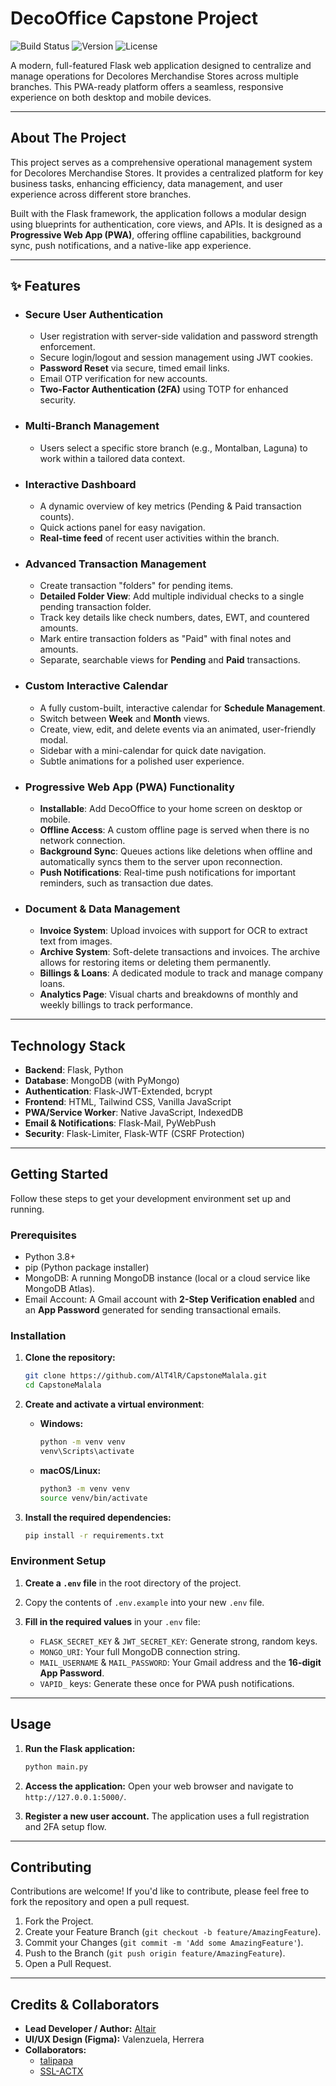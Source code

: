 # DecoOffice Capstone Project

![Build Status](https://img.shields.io/badge/build-passing-brightgreen) ![Version](https://img.shields.io/badge/version-2.8.2-blue) ![License](https://img.shields.io/badge/License-All%20Rights%20Reserved-blue)

A modern, full-featured Flask web application designed to centralize and manage operations for Decolores Merchandise Stores across multiple branches. This PWA-ready platform offers a seamless, responsive experience on both desktop and mobile devices.

---

## About The Project

This project serves as a comprehensive operational management system for Decolores Merchandise Stores. It provides a centralized platform for key business tasks, enhancing efficiency, data management, and user experience across different store branches.

Built with the Flask framework, the application follows a modular design using blueprints for authentication, core views, and APIs. It is designed as a **Progressive Web App (PWA)**, offering offline capabilities, background sync, push notifications, and a native-like app experience.

---

## ✨ Features

*   ### Secure User Authentication
    *   User registration with server-side validation and password strength enforcement.
    *   Secure login/logout and session management using JWT cookies.
    *   **Password Reset** via secure, timed email links.
    *   Email OTP verification for new accounts.
    *   **Two-Factor Authentication (2FA)** using TOTP for enhanced security.

*   ### Multi-Branch Management
    *   Users select a specific store branch (e.g., Montalban, Laguna) to work within a tailored data context.

*   ### Interactive Dashboard
    *   A dynamic overview of key metrics (Pending & Paid transaction counts).
    *   Quick actions panel for easy navigation.
    *   **Real-time feed** of recent user activities within the branch.

*   ### Advanced Transaction Management
    *   Create transaction "folders" for pending items.
    *   **Detailed Folder View**: Add multiple individual checks to a single pending transaction folder.
    *   Track key details like check numbers, dates, EWT, and countered amounts.
    *   Mark entire transaction folders as "Paid" with final notes and amounts.
    *   Separate, searchable views for **Pending** and **Paid** transactions.

*   ### Custom Interactive Calendar
    *   A fully custom-built, interactive calendar for **Schedule Management**.
    *   Switch between **Week** and **Month** views.
    *   Create, view, edit, and delete events via an animated, user-friendly modal.
    *   Sidebar with a mini-calendar for quick date navigation.
    *   Subtle animations for a polished user experience.

*   ### Progressive Web App (PWA) Functionality
    *   **Installable**: Add DecoOffice to your home screen on desktop or mobile.
    *   **Offline Access**: A custom offline page is served when there is no network connection.
    *   **Background Sync**: Queues actions like deletions when offline and automatically syncs them to the server upon reconnection.
    *   **Push Notifications**: Real-time push notifications for important reminders, such as transaction due dates.

*   ### Document & Data Management
    *   **Invoice System**: Upload invoices with support for OCR to extract text from images.
    *   **Archive System**: Soft-delete transactions and invoices. The archive allows for restoring items or deleting them permanently.
    *   **Billings & Loans**: A dedicated module to track and manage company loans.
    *   **Analytics Page**: Visual charts and breakdowns of monthly and weekly billings to track performance.

---

## Technology Stack

*   **Backend**: Flask, Python
*   **Database**: MongoDB (with PyMongo)
*   **Authentication**: Flask-JWT-Extended, bcrypt
*   **Frontend**: HTML, Tailwind CSS, Vanilla JavaScript
*   **PWA/Service Worker**: Native JavaScript, IndexedDB
*   **Email & Notifications**: Flask-Mail, PyWebPush
*   **Security**: Flask-Limiter, Flask-WTF (CSRF Protection)

---

## Getting Started

Follow these steps to get your development environment set up and running.

### Prerequisites

*   Python 3.8+
*   pip (Python package installer)
*   MongoDB: A running MongoDB instance (local or a cloud service like MongoDB Atlas).
*   Email Account: A Gmail account with **2-Step Verification enabled** and an **App Password** generated for sending transactional emails.

### Installation

1.  **Clone the repository:**
    ```bash
    git clone https://github.com/AlT4lR/CapstoneMalala.git
    cd CapstoneMalala
    ```

2.  **Create and activate a virtual environment**:
    *   **Windows:**
        ```bash
        python -m venv venv
        venv\Scripts\activate
        ```
    *   **macOS/Linux:**
        ```bash
        python3 -m venv venv
        source venv/bin/activate
        ```

3.  **Install the required dependencies:**
    ```bash
    pip install -r requirements.txt
    ```

### Environment Setup

1.  **Create a `.env` file** in the root directory of the project.

2.  Copy the contents of `.env.example` into your new `.env` file.

3.  **Fill in the required values** in your `.env` file:
    *   `FLASK_SECRET_KEY` & `JWT_SECRET_KEY`: Generate strong, random keys.
    *   `MONGO_URI`: Your full MongoDB connection string.
    *   `MAIL_USERNAME` & `MAIL_PASSWORD`: Your Gmail address and the **16-digit App Password**.
    *   `VAPID_` keys: Generate these once for PWA push notifications.

---

## Usage

1.  **Run the Flask application:**
    ```bash
    python main.py
    ```

2.  **Access the application:**
    Open your web browser and navigate to `http://127.0.0.1:5000/`.

3.  **Register a new user account.** The application uses a full registration and 2FA setup flow.

---

## Contributing

Contributions are welcome! If you'd like to contribute, please feel free to fork the repository and open a pull request.

1.  Fork the Project.
2.  Create your Feature Branch (`git checkout -b feature/AmazingFeature`).
3.  Commit your Changes (`git commit -m 'Add some AmazingFeature'`).
4.  Push to the Branch (`git push origin feature/AmazingFeature`).
5.  Open a Pull Request.

---

## Credits & Collaborators

*   **Lead Developer / Author:** [Altair](https://github.com/AlT4lR)
*   **UI/UX Design (Figma):** Valenzuela, Herrera
*   **Collaborators:**
    *   [talipapa](https://github.com/talipapa)
    *   [SSL-ACTX](https://github.com/SSL-ACTX)
